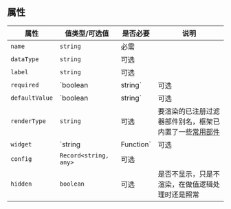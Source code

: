 ## 属性

| 属性 | 值类型/可选值 | 是否必要 | 说明 |
| --- | --- | --- | --- |
| `name` | `string` | 必需 |  |
| `dataType` | `string` | 可选 |  |
| `label` | `string` | 可选 |  |
| `required` | `boolean | string` | 可选 |  |
| `defaultValue` | `boolean | string` | 可选 |  |
| `renderType` | `string` | 可选 | 要渲染的已注册过滤器部件别名，框架已内置了一些[常用部件](/api/) |
| `widget` | `string | Function` | 可选 | 模块级或视图级的自定义过滤器部件 |
| `config` | `Record<string, any>` | 可选 |  |
| `hidden` | `boolean` | 可选 | 是否不显示，只是不渲染，在做值逻辑处理时还是照常 |
